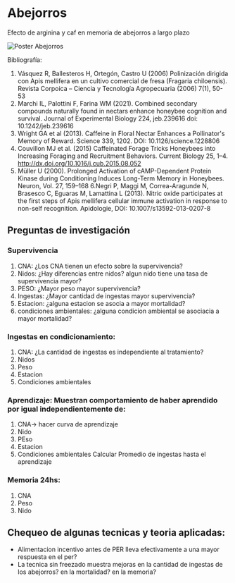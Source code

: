 # Abejorros
Efecto de arginina y caf en memoria de abejorros a largo plazo

![Poster Abejorros](https://github.com/user-attachments/assets/7ec6073e-ea46-4135-a718-cada76be8773)

Bibliografía: 
1. Vásquez R, Ballesteros H, Ortegón, Castro U (2006) Polinización dirigida con Apis mellifera en un
cultivo comercial de fresa (Fragaria chiloensis). Revista Corpoica – Ciencia y Tecnología Agropecuaria (2006) 7(1), 50-53
2. Marchi IL, Palottini F, Farina WM (2021). Combined secondary compounds naturally found in nectars enhance honeybee cognition and survival. Journal of Experimental Biology 224, jeb.239616 doi: 10.1242/jeb.239616
3. Wright GA et al (2013). Caffeine in Floral Nectar Enhances a Pollinator's Memory of Reward. Science 339, 1202. DOI: 10.1126/science.1228806
4. Couvillon MJ et al. (2015) Caffeinated Forage Tricks Honeybees into Increasing Foraging and Recruitment Behaviors. Current Biology 25, 1–4. http://dx.doi.org/10.1016/j.cub.2015.08.052   
5. Müller U (2000). Prolonged Activation of cAMP-Dependent Protein Kinase during Conditioning Induces Long-Term Memory in Honeybees. Neuron, Vol. 27, 159–168
6.Negri P, Maggi M, Correa-Aragunde N, Brasesco C, Eguaras M, Lamattina L (2013). Nitric oxide participates at the first steps of Apis mellifera cellular immune activation in response to non-self recognition. Apidologie, DOI: 10.1007/s13592-013-0207-8




## Preguntas de investigación
### Supervivencia
1. CNA: ¿Los CNA tienen un efecto sobre la supervivencia?
2. Nidos: ¿Hay diferencias entre nidos? algun nido tiene una tasa de supervivencia mayor?
3. PESO: ¿Mayor peso mayor supervivencia?
4. Ingestas: ¿Mayor cantidad de ingestas mayor supervivencia?
5. Estacion: ¿alguna estacion se asocia a mayor mortalidad?
6. condiciones ambientales: ¿alguna condicion ambiental se asociacia a mayor mortalidad?

### Ingestas en condicionamiento:
1. CNA: ¿La cantidad de ingestas es independiente al tratamiento?
2. Nidos
3. Peso
4. Estacion
5. Condiciones ambientales

### Aprendizaje: Muestran comportamiento de haber aprendido por igual independientemente de:
1. CNA-> hacer curva de aprendizaje
2. Nido
3. PEso
4. Estacion
5. Condiciones ambientales
Calcular Promedio de ingestas hasta el aprendizaje


### Memoria 24hs: 
1. CNA
2. Peso
3. Nido

## Chequeo de algunas tecnicas y teoria aplicadas: 
* Alimentacion incentivo antes de PER lleva efectivamente a una mayor respuesta en el per?
* La tecnica sin freezado muestra mejoras en la cantidad de ingestas de los abejorros? en la mortalidad? en la memoria?

